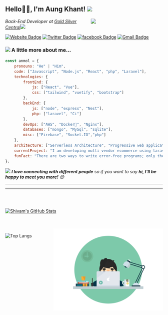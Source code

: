 <h2>Hello🙏🏻, I'm Aung Khant! <img src="https://media.giphy.com/media/12oufCB0MyZ1Go/giphy.gif" width="50"></h2>
<img align='right' src="https://media.giphy.com/media/M9gbBd9nbDrOTu1Mqx/giphy.gif" width="230">
<p><em>Back-End Developer at <a href="https://www.goldsilvercentral.com.sg/">Gold Silver Central</a><img src="https://media.giphy.com/media/WUlplcMpOCEmTGBtBW/giphy.gif" width="30"> 
</em></p>

[![Website Badge](https://img.shields.io/badge/-aungkhant.me-47CCCC?style=flat&logo=Google-Chrome&logoColor=white&link=https://aungkhant.me)](https://aungbhonekhant.github.io/me)
[![Twitter Badge](https://img.shields.io/badge/-@aungkha16650025-1ca0f1?style=flat&labelColor=1ca0f1&logo=twitter&logoColor=white&link=https://twitter.com/aungkha16650025)](https://twitter.com/aungkha16650025)
[![facebook Badge](https://img.shields.io/badge/-@aungkhant-0a84ed?style=flat&logo=facebook&logoColor=white&link=https://www.facebook.com/winthtet.monkey/)](https://instagram.com/jlim_slam)
[![Gmail Badge](https://img.shields.io/badge/-aungbhonekhant.dev-c14438?style=flat&logo=Gmail&logoColor=white&link=mailto:aungbhonekhant.dev@gmail.com)](mailto:jessicalim813@gmail.com)

### <img src="https://media.giphy.com/media/VgCDAzcKvsR6OM0uWg/giphy.gif" width="50"> A little more about me...  

```javascript
const anmol = {
    pronouns: "He" | "Him",
    code: ["Javascript", "Node.js", "React", "php", "Laravel"],
    technologies: {
        frontEnd: {
            js: ["React", "Vue"],
            css: ["tailwind", "vuetify", "bootstrap"]
        },
        backEnd: {
            js: ["node", "express", "Nest"],
            php: ["laravel", "Ci"]
        },
        devOps: ["AWS", "Docker🐳", "Nginx"],
        databases: ["mongo", "MySql", "sqlite"],
        misc: ["Firebase", "Socket.IO","php"]
    },
    architecture: ["Serverless Architecture", "Progressive web applications", "Single page applications"],
    currentProject: "I am developing multi vendor ecommerce using laravel && node",
    funFact: "There are two ways to write error-free programs; only the third one works"
};
```

<img src="https://media.giphy.com/media/LnQjpWaON8nhr21vNW/giphy.gif" width="60"> <em><b>I love connecting with different people</b> so if you want to say <b>hi, I'll be happy to meet you more!</b> 😊</em>

---
<!--START_SECTION:waka-->
<hr>



<br/><br/>

[![Shivam's GitHub Stats](https://github-readme-stats.vercel.app/api?username=aungbhonekhant&show_icons=true&theme=dark)](https://github.com/aungbhonekhant)

<br/>

<br/>

<img src="https://github.com/nirala69/nirala69/blob/master/70804f7e25b11f29db904f2fa7b4cd9d.gif" width="350" align='right'>

![Top Langs](https://github-readme-stats.vercel.app/api/top-langs/?username=aungbhonekhant&show_icons=true&theme=dark)

<br><br>

